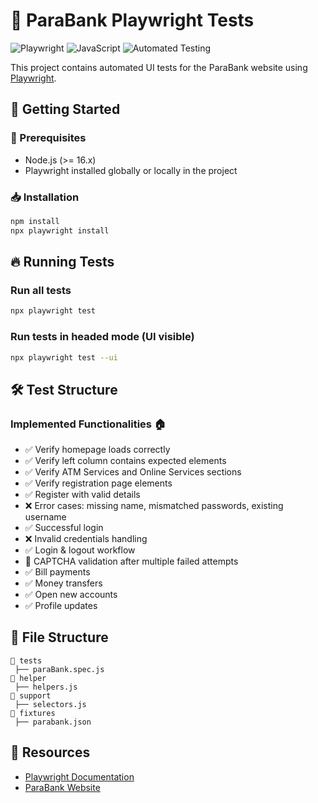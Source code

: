 # 🏦 ParaBank Playwright Tests

![Playwright](https://img.shields.io/badge/Playwright-Testing-green) ![JavaScript](https://img.shields.io/badge/JavaScript-ES6+-yellow) ![Automated Testing](https://img.shields.io/badge/Automated-Testing-blue)

This project contains automated UI tests for the ParaBank website using [Playwright](https://playwright.dev/).


## 🚀 Getting Started

### 📌 Prerequisites
- Node.js (>= 16.x)
- Playwright installed globally or locally in the project

### 📥 Installation
```sh
npm install
npx playwright install
```

## 🔥 Running Tests

### Run all tests
```sh
npx playwright test
```

### Run tests in headed mode (UI visible)
```sh
npx playwright test --ui
```

## 🛠️ Test Structure

### Implemented Functionalities 🏠
- ✅ Verify homepage loads correctly
- ✅ Verify left column contains expected elements
- ✅ Verify ATM Services and Online Services sections
- ✅ Verify registration page elements
- ✅ Register with valid details
- ❌ Error cases: missing name, mismatched passwords, existing username
- ✅ Successful login
- ❌ Invalid credentials handling
- ✅ Login & logout workflow
- 🛑 CAPTCHA validation after multiple failed attempts
- ✅ Bill payments
- ✅ Money transfers
- ✅ Open new accounts
- ✅ Profile updates

## 📂 File Structure
```
📁 tests
 ├── paraBank.spec.js
📁 helper
 ├── helpers.js
📁 support
 ├── selectors.js
📁 fixtures
 ├── parabank.json
```

## 🔗 Resources
- [Playwright Documentation](https://playwright.dev/)
- [ParaBank Website](https://parabank.parasoft.com/parabank/index.htm)



